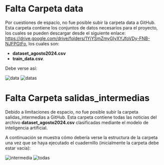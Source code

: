 # Falta Carpeta **data**
Por cuestiones de espacio, no fue posible subir la carpeta data a GitHub. Esta carpeta contiene los conjuntos de datos necesarios para el proyecto, los cuales se pueden descargar desde el siguiente enlace: https://drive.google.com/drive/folders/1YjYSmZmyGIyXYJfoVDy-FNB-NJFPGtFo, los cuales son:
- **dataset_agosto2024.csv**
- **train_data.csv**.

 Debe verse así:

![data](https://github.com/user-attachments/assets/08fc00dd-2287-488d-b9d2-401c419de6cd)
![datas](https://github.com/user-attachments/assets/9a674e1e-7fbd-4bc3-8e4d-b311aade4b40)


# Falta Carpeta **salidas_intermedias**
Debido a limitaciones de espacio, no fue posible subir la carpeta salidas_intermedias a GitHub. Esta carpeta contiene todas las noticias del archivo **dataset_agosto2024.csv** clasificadas mediante el modelo de inteligencia artificial.

A continuación se muestra cómo debería verse la estructura de la carpeta una vez que se haya ejecutado el cuadernillo (inicialmente la carpeta debe estar vacía):


![intermedia](https://github.com/user-attachments/assets/531526ba-9b44-4f5e-92af-9fb7f870ae98)
![todas](https://github.com/user-attachments/assets/83c2fd47-4d5b-42b3-8c75-63f069733667)
